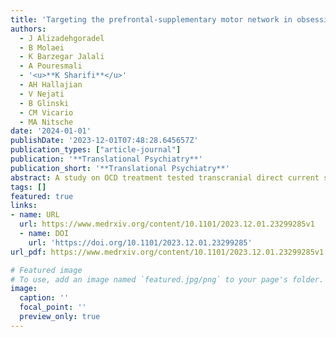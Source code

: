 ```yaml
---
title: 'Targeting the prefrontal-supplementary motor network in obsessive-compulsive disorder with intensified electrical stimulation in two dosages: A randomized, controlled trial'
authors:
  - J Alizadehgoradel
  - B Molaei
  - K Barzegar Jalali
  - A Pouresmali
  - '<u>**K Sharifi**</u>'
  - AH Hallajian
  - V Nejati
  - B Glinski
  - CM Vicario
  - MA Nitsche
date: '2024-01-01'
publishDate: '2023-12-01T07:48:28.645657Z'
publication_types: ["article-journal"]
publication: '**Translational Psychiatry**'
publication_short: '**Translational Psychiatry**'
abstract: A study on OCD treatment tested transcranial direct current stimulation (tDCS) on 39 patients, comparing sham, 1-mA, and 2-mA intensities. The 2-mA stimulation significantly improved OCD symptoms, anxiety, depression, and cognitive functions, while 1-mA showed milder benefits. The study suggests intensified tDCS, especially at 2-mA, as a promising approach for OCD therapy.
tags: []
featured: true
links:
- name: URL
  url: https://www.medrxiv.org/content/10.1101/2023.12.01.23299285v1
  - name: DOI
    url: 'https://doi.org/10.1101/2023.12.01.23299285'
url_pdf: https://www.medrxiv.org/content/10.1101/2023.12.01.23299285v1.full.pdf

# Featured image
# To use, add an image named `featured.jpg/png` to your page's folder. 
image:
  caption: ''
  focal_point: ''
  preview_only: true
---
```

